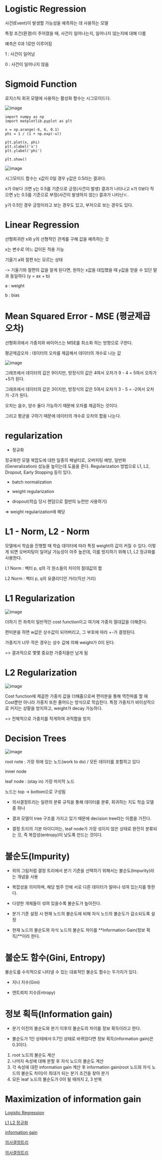 # Logistic Regression

사건(Event)이 발생할 가능성을 예측하는 데 사용하는 모델

특정 조건(환경)이 주어졌을 때, 사건이 일어나는지, 일어나지 않는지에 대해 다룸

예측은 0과 1로만 이루어짐

1 : 사건이 일어남

0 : 사건이 일어나지 않음

# Sigmoid Function

로지스틱 회귀 모델에 사용하는 활성화 함수는 시그모이드다. 

![image](https://github.com/sseinn/AICOSS---THU/assets/143159192/e8c8df95-b48d-4300-9fd8-d8103a2c64a3)

```
import numpy as np
import matplotlib.pyplot as plt

x = np.arange(-6, 6, 0.1)
phi = 1 / (1 + np.exp(-x))

plt.plot(x, phi)
plt.xlabel('x')
plt.ylabel('phi')

plt.show()
```

![image](https://github.com/sseinn/AICOSS---THU/assets/143159192/e28ec939-c08f-4144-9b4c-d5f5c8791218)


시그모이드 함수는 x값이 0일 경우 y값은 0.5라는 결과다. 

x가 0보다 크면 y는 0.5를 기준으로 긍정(사건이 발생) 결과가 나타나고 x가 0보다 작으면 y는 0.5를 기준으로 부정(사건이 발생하지 않는) 결과가 나타난ㄷ. 

y가 0.5인 경우 긍정이라고 보는 경우도 있고, 부저으로 보는 경우도 있다. 


# Linear Regression

선형회귀란 x와 y의 선형적인 관계를 구해 값을 예측하는 것

x는 변수로 어느 값이든 적용 가능

기울기 a와 절편 b는 모르는 상태

-> 기울기와 절편의 값을 알게 된다면, 원하는 x값을 대입했을 때 y값을 얻을 수 있단 말과 동일하다
(y = ax + b)

a : weight

b : bias

# Mean Squared Error - MSE (평균제곱오차)

선형회귀에서 가중치와 바이어스는 MSE를 최소화 하는 방향으로 구한다. 

평균제곱오차 : 데이터의 오차를 제곱해서 데이터의 개수로 나눈 값

![image](https://github.com/sseinn/AICOSS---THU/assets/143159192/48b5e5b4-b199-43a9-aa6e-5e0e43a5853a)

그래프에서 데이터의 값은 9이지만, 방정식의 값은 4여서 오차가 9 - 4 = 5여서 오차가 +5가 된다. 

그래프에서 데이터의 값은 3이지만, 방정식의 값은 5여서 오차가 3 - 5 = -2여서 오차가 -2가 된다. 

오차는 음수, 양수 둘다 가능하기 때문에 오차를 제곱하는 것이다. 

그리고 평균을 구하기 때문에 데이터의 개수로 오차의 합을 나눈다. 


# regularization

- 정규화

정규화란 모델 복잡도에 대한 일종의 패널티로, 오버피팅 예방, 일반화(Generalization) 성능을 높이는데 도움을 준다. Regularization 방법으로 L1, L2, Dropout, Early Stopping 등이 있다.

- batch normalization

- weight regularization

- dropout(학습 당시 랜덤으로 절반의 뉴런만 사용하기)

=> weight regularization에 해당

# L1 - Norm, L2 - Norm

모델에서 학습을 진행할 때 학습 데이터에 따라 특정 weight의 값이 커질 수 있다. 이렇게 되면 오버피팅이 일어날 가능성이 아주 높은데, 이를 방지하기 위해 L1, L2 정규화를 사용한다. 

L1 Norm : 벡터 p, q의 각 원소들의 차이의 절대값의 합

L2 Norm : 벡터 p, q의 유클리디안 거리(직선 거리)

# L1 Regularization

![image](https://github.com/sseinn/AICOSS---THU/assets/143159192/146bd698-0874-49b4-85d3-6b4045aeac88)


더하기 전 좌측이 일반적인 cost function이고 여기에 가중치 절대값을 더해준다. 

편미분을 하면 w값은 상수값이 되어버리고, 그 부호에 따라 +-가 결정된다. 

가중치가 너무 작은 경우는 상수 값에 의해 weight가 0이 된다. 

=> 결과적으로 몇몇 중요한 가중치들만 남게 됨


# L2 Regularization

![image](https://github.com/sseinn/AICOSS---THU/assets/143159192/39f7a6f3-276e-4f6b-a8fe-a5367f56db3c)

Cost function에 제곱한 가중치 값을 더해줌으로써 편미분을 통해 역전파를 할 때 Cost뿐만 아니라 가중치 또한 줄어드는 방식으로 학습한다. 특정 가중치가 비이상적으로 커지는 상황을 방지하고, weight가 decay 가능하다. 

=> 전체적으로 가중치를 작게하여 과적합을 방지

# Decision Trees

![image](https://github.com/sseinn/AICOSS---THU/assets/143159192/8b98ece7-dce2-4312-b1a5-438bb173d784)


root note : 가장 위에 있는 노드(work to do) / 모든 데이터를 포함하고 있다 

inner node 

leaf node : (stay in) 가장 마지막 노드

노드는 top -> bottom으로 구성됨

- 의사결정트리는 일련의 분류 규칙을 통해 데이터를 분류, 회귀하는 지도 학습 모델 중 하나

- 결과 모델이 tree 구조를 가지고 있기 때문에 decision tree라는 이름을 가진다. 

- 결정 트리의 기본 아이디어는, leaf node가 가장 섞이지 않은 상태로 완전히 분류되는 것, 즉 복잡성(entropy)이 낮도록 만드는 것이다. 

# 불순도(Impurity)

- 위의 그림처럼 결정 트리에서 분기 기준을 선택하기 위해서는 불순도(Impurity)라는 개념을 사용

- 복잡성을 의미하며, 해당 범주 안에 서로 다른 데이터가 얼마나 섞여 있는지를 뜻한다.
- 다양한 개체들이 섞여 있을수록 불순도가 높아진다.

- 분기 기준 설정 시 현재 노드의 불순도에 비해 자식 노드의 불순도가 감소되도록 설정
- 현재 노드의 불순도와 자식 노드의 불순도 차이를 **Information Gain(정보 획득)**이라 한다.

# 불순도 함수(Gini, Entropy)

불순도를 수치적으로 나타낼 수 있는 대표적인 불순도 함수는 두가지가 있다. 

- 지니 지수(Gini)

- 엔트뢰피 지수(Entropy)


# 정보 획득(Information gain)

- 분기 이전의 불순도와 분기 이후의 불순도의 차이를 정보 획득이라고 한다.

- 불순도가 1인 상태에서 0.7인 상태로 바뀌었다면 정보 획득(information gain)은 0.3이다.

1. root 노드의 불순도 계산
2. 나머지 속성에 대해 분할 후 자식 노드의 불순도 계산
3. 각 속성에 대한 information gain 계산 후 information gain(root 노드와 자식 노드의 불순도 차이)이 최대가 되는 분기 조건을 찾아 분기
4. 모든 leaf 노드의 불순도가 0이 될 때까지 2, 3 반복



# Maximization of information gain





[Logistic Regression](https://itstory1592.tistory.com/8)

[L1 L2 정규화](https://esj205.oopy.io/4b321662-5d02-4559-8677-7e974cf080a8)

[information gain](https://blog.naver.com/samsjang/220976772778)

[의사결정트리](https://blog.naver.com/samsjang/220976772778)

[의사결정트리](https://wooono.tistory.com/104)
